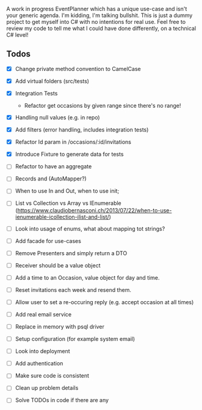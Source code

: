 A work in progress EventPlanner which has a unique use-case and isn't your generic agenda. I'm kidding, I'm talking bullshit. This is just a dummy project to get myself into C# with no intentions for real use. Feel free to review my code to tell me what I could have done differently, on a technical C# level!

## Todos
- [x] Change private method convention to CamelCase

- [x] Add virtual folders (src/tests)

- [x] Integration Tests
  - Refactor get occasions by given range since there's no range!

- [x] Handling null values (e.g. in repo)

- [x] Add filters (error handling, includes integration tests)

- [x] Refactor Id param in /occasions/:id/invitations

- [x] Introduce Fixture to generate data for tests

- [ ] Refactor to have an aggregate

- [ ] Records and (AutoMapper?)

- [ ] When to use In and Out, when to use init;

- [ ] List vs Collection vs Array vs IEnumerable (https://www.claudiobernasconi.ch/2013/07/22/when-to-use-ienumerable-icollection-ilist-and-list/)

- [ ] Look into usage of enums, what about mapping tot strings?

- [ ] Add facade for use-cases

- [ ] Remove Presenters and simply return a DTO

- [ ] Receiver should be a value object
 
- [ ] Add a time to an Occasion, value object for day and time.

- [ ] Reset invitations each week and resend them.

- [ ] Allow user to set a re-occuring reply (e.g. accept occasion at all times)

- [ ] Add real email service

- [ ] Replace in memory with psql driver

- [ ] Setup configuration (for example system email)

- [ ] Look into deployment

- [ ] Add authentication

- [ ] Make sure code is consistent

- [ ] Clean up problem details

- [ ] Solve TODOs in code if there are any

